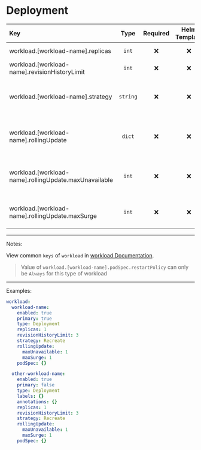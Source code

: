 # Deployment

| Key                                                   |   Type   | Required | Helm Template |                     Default                     | Description                                                          |
| :---------------------------------------------------- | :------: | :------: | :-----------: | :---------------------------------------------: | :------------------------------------------------------------------- |
| workload.[workload-name].replicas                     |  `int`   |    ❌    |      ❌       |                       `1`                       | The number of replicas                                               |
| workload.[workload-name].revisionHistoryLimit         |  `int`   |    ❌    |      ❌       |                       `3`                       | The number of history revisions                                      |
| workload.[workload-name].strategy                     | `string` |    ❌    |      ❌       |                   `Recreate`                    | Define the strategy of the workload (Recreate, RollingUpdate)        |
| workload.[workload-name].rollingUpdate                |  `dict`  |    ❌    |      ❌       |                      `{}`                       | Holds the rollingUpdate options, Only when strategy is RollingUpdate |
| workload.[workload-name].rollingUpdate.maxUnavailable |  `int`   |    ❌    |      ❌       | `{{ .Values.fallbackDefaults.maxUnavailable }}` | Define the maxUnavailable, Only when strategy is RollingUpdate       |
| workload.[workload-name].rollingUpdate.maxSurge       |  `int`   |    ❌    |      ❌       |    `{{ .Values.fallbackDefaults.maxSurge }}`    | Define the maxSurge, Only when strategy is RollingUpdate             |

---

Notes:

View common `keys` of `workload` in [workload Documentation](README.md).

> Value of `workload.[workload-name].podSpec.restartPolicy` can only be `Always` for this type of workload

---

Examples:

```yaml
workload:
  workload-name:
    enabled: true
    primary: true
    type: Deployment
    replicas: 1
    revisionHistoryLimit: 3
    strategy: Recreate
    rollingUpdate:
      maxUnavailable: 1
      maxSurge: 1
    podSpec: {}

  other-workload-name:
    enabled: true
    primary: false
    type: Deployment
    labels: {}
    annotations: {}
    replicas: 1
    revisionHistoryLimit: 3
    strategy: Recreate
    rollingUpdate:
      maxUnavailable: 1
      maxSurge: 1
    podSpec: {}
```
